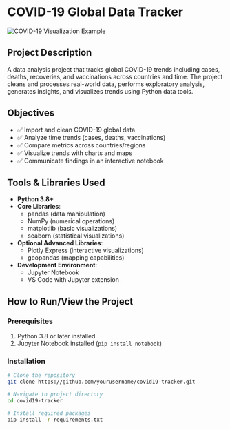 # COVID-19 Global Data Tracker

![COVID-19 Visualization Example](https://github.com/yourusername/covid19-tracker/raw/main/images/covid_viz.png)

## Project Description
A data analysis project that tracks global COVID-19 trends including cases, deaths, recoveries, and vaccinations across countries and time. The project cleans and processes real-world data, performs exploratory analysis, generates insights, and visualizes trends using Python data tools.

## Objectives
- ✅ Import and clean COVID-19 global data
- ✅ Analyze time trends (cases, deaths, vaccinations)
- ✅ Compare metrics across countries/regions
- ✅ Visualize trends with charts and maps
- ✅ Communicate findings in an interactive notebook

## Tools & Libraries Used
- **Python 3.8+**
- **Core Libraries**:
  - pandas (data manipulation)
  - NumPy (numerical operations)
  - matplotlib (basic visualizations)
  - seaborn (statistical visualizations)
- **Optional Advanced Libraries**:
  - Plotly Express (interactive visualizations)
  - geopandas (mapping capabilities)
- **Development Environment**:
  - Jupyter Notebook
  - VS Code with Jupyter extension

## How to Run/View the Project

### Prerequisites
1. Python 3.8 or later installed
2. Jupyter Notebook installed (`pip install notebook`)

### Installation
```bash
# Clone the repository
git clone https://github.com/yourusername/covid19-tracker.git

# Navigate to project directory
cd covid19-tracker

# Install required packages
pip install -r requirements.txt
